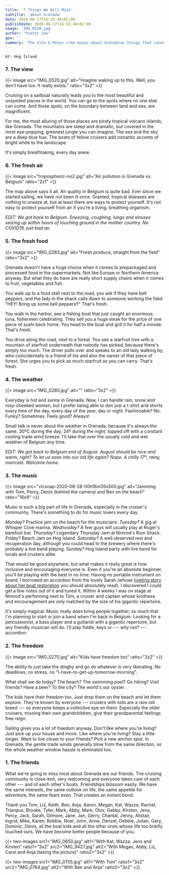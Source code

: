 ```yaml
---
title: '7 Things We Will Miss'
subtitle: 'about Grenada'
date: 2020-08-17T16:55:46+02:00
publishdate: 2020-08-17T16:55:46+02:00
image: 'IMG_0520.jpg'
author: 'Pieter Jan'
gpx: ''
summary: 'The Vite & Rêves crew muses about Grenadian things that cannot be found elsewhere.'
---
```


`At: Hog Island`

### 7. The view

{{< image src="IMG_0520.jpg" alt="Imagine waking up to this. Well, you don't have too. It really exists." ratio="3x2" >}}

Cruising on a sailboat naturally leads you to the most beautiful and unspoiled places in the world. You can go to the spots where no one else can come. And those spots, on the boundary between land and sea, are magnificent.

For me, the most alluring of those places are piraty tropical volcano islands, like Grenada. The mountains are steep and dramatic, but covered in the most eye-popping, greenest jungle you can imagine. The sea and the sky are a deep blue hue. The boats of fellow cruisers add romantic accents of bright white to the landscape.

It's simply breathtaking, every day anew.

### 6. The fresh air

{{< image src="tropospheric-no2.jpg" alt="Air pollution in Grenada vs. Belgium" ratio="2x1" >}}

The map above says it all. Air quality in Belgium is quite bad. Ever since we started sailing, we have not been ill once. Granted, tropical diseases are nothing to sneeze at, but at least there are ways to protect yourself. It's not easy to protect yourself from air if you're a living, breathing organism.

_EDIT: We got back to Belgium. Sneezing, coughing, lungs and sinuses seizing up within hours of touching ground in the mother country. No COVID19, just bad air._

### 5. The fresh food

{{< image src="IMG_0283.jpg" alt="Fresh produce, straight from the field" ratio="3x2" >}}

Grenada doesn't have a huge choice when it comes to prepackaged and processed food in the supermarkets. Not like Europe or Northern America anyway. But what they do have are really short supply chains when it comes to fruit, vegetables and fish.

You walk up to a food stall next to the road, you ask if they have bell peppers, and the lady in the shack calls down to someone working the field: "HEY! Bring up some bell peppers!!" That's fresh.

You walk in the harbor, see a fishing boat that just caught an enormous tuna, fishermen celebrating. They sell you a huge steak for the price of one piece of sushi back home. You head to the boat and grill it for half a minute. That's fresh.

You drive along the road, next to a forest. You see a starfruit tree with a mountain of starfruit underneath that nobody has picked, because there's simply too much. The driver pulls over and speaks to an old lady walking by, who coincidentally is a friend of his and also the owner of that piece of forest. She urges you to pick as much starfruit as you can carry. That's fresh.

### 4. The weather

{{< image src="IMG_0280.jpg" alt="" ratio="3x2" >}}

Everyday is hot and sunny in Grenada. Now, I can handle rain, snow and rosy-cheeked women, but I prefer being able to don just a t-shirt and shorts every time of the day, every day of the year, day or night. Fashionable? No. Funky? Sometimes. Feels good? Always!

Small talk is never about the weather in Grenada, because it's always the same. 30ºC during the day, 24º during the night, topped off with a constant cooling trade wind breeze. I'll take that over the usually cold and wet weather of Belgium any time.

_EDIT: We got back to Belgium end of August. August should be nice and warm, right? To let us ease into our old life again? Nope. A chilly 17º, rainy, overcast. Welcome home._

### 3. The music

{{< image src="vlcsnap-2020-08-28-00h16m35s500.jpg" alt="Jamming with Tom, Percy, Denis (behind the camera) and Ben on the beach" ratio="16x9" >}}

Music is such a big part of life in Grenada, especially in the cruiser's community. There's something to do for music lovers every day.

_Monday?_ Practice jam on the beach for the musicians. _Tuesday?_ A gig at Whisper Cove marina. _Wednesday?_ A few guys will usually play at Roger's barefoot bar. _Thursday?_ Legendary Thursday Jam at Nimrod's Rum Shack. _Friday?_ Beach Jam on Hog Island. _Saturday?_ A well-deserved rest and recuperation day, although you could head to the brewery where there's probably a live band playing. _Sunday?_ Hog Island party with live band for locals and cruisers alike.

That would be good anywhere, but what makes it really great is how inclusive and encouraging everyone is. Even if you're an absolute beginner, you'll be playing with the best in no time. Having no portable instrument on board, I borrowed an accordion from the lovely Sarah (whose [riveting story about her boat restoration](https://woodwaterandi.com/the-restoration/) you should absolutely read). I discovered I could get a few notes out of it and tuned it. Within 4 weeks I was on stage at Nimrod's performing next to Tom, a cruiser and captain whose kindness and encouragement are only matched by the size of his gigantic repertoire.

It's simply magical. Music really does bring people together, so much that I'm planning to start or join a band when I'm back in Belgium. Looking for a percussionist, a bass player and a guitarist with a gigantic repertoire, but any friendly musician will do. I'll play fiddle, keys or --- _why not?_ --- accordion.

### 2. The freedom

{{< image src="IMG_0270.jpg" alt="Kids have freedom too" ratio="3x2" >}}

The ability to just take the dinghy and go do whatever is very liberating. No deadlines, no stress, no "I-have-to-get-up-tomorrow-morning".

What shall we do today? The beach? The swimming pool? Go hiking? Visit friends? Have a beer? To the city? The world's our oyster.

The kids have their freedom too. Just drop them on the beach and let them explore. They're known by everyone --- cruisers with kids are a rare-ish breed --- so everyone keeps a collective eye on them. Especially the older cruisers, missing their own grandchildren, give their grandparental feelings free reign.

Sailing gives you a lot of freedom anyway. Don't like where you're living? Just pick up your house and move. Like where you're living? Stay a little longer. Want to live closer to your friends? Pick a new anchor spot. In Grenada, the gentle trade winds generally blow from the same direction, so the whole weather window hassle is eliminated too.

### 1. The friends

What we're going to miss most about Grenada are our friends. The cruising community is close-knit, very welcoming and everyone takes care of each other --- and of each other's boats. Friendships blossom easily. We have the same interests, the same outlook on life, the same appetite for adventure, the same fears even. That creates an instant bond.

Thank you Tom, Liz, Keith, Ben, Anja, Aaron, Megan, Kat, Wazza, Rachel, Trampus, Brooke, Tyler, Mark, Abby, Mark, Olov, Gabby, Kirsten, Jens, Percy, Jack, Sarah, Gilmore, Jane, Jan, Gerry, Chantal, Jenny, Alistair, Ingrid, Mike, Karen, Bobbie, Noel, John, Anne, Denzel, Debbie, Julian, Gary, Dominic, Denis, all the boat kids and all the other ones whose life too briefly touched ours. We have become better people because of you.

{{< two-images src1="IMG_0650.jpg" alt1="With Kat, Wazza, Jens and Kirsten" ratio1="3x2" src2="IMG_9427.jpg" alt2="With Megan, Abby, Liz, Carol and Anja (taking the picture)" ratio2="3x2" >}}

{{< two-images src1="IMG_0755.jpg" alt1="With Tom" ratio1="3x2" src2="IMG_0764.jpg" alt2="With Ben and Anja" ratio2="3x2" >}}
